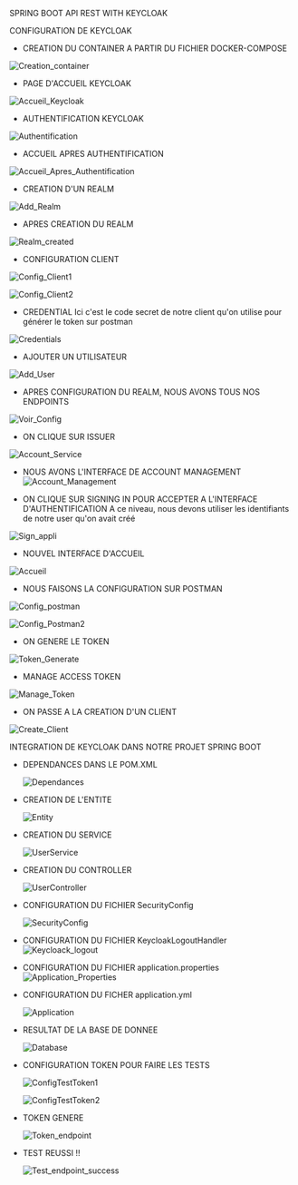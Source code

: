 SPRING BOOT API REST WITH KEYCLOAK

CONFIGURATION DE KEYCLOAK


* CREATION DU CONTAINER A PARTIR DU FICHIER DOCKER-COMPOSE
  
 ![Creation_container](https://github.com/Medy2468/keycloack-springboot/assets/95325770/dd10f564-1cb3-4f32-ad42-60f417c66f64)


* PAGE D'ACCUEIL KEYCLOAK
  
 ![Accueil_Keycloak](https://github.com/Medy2468/keycloack-springboot/assets/95325770/1a510947-bd9b-480a-a5ff-94a5f3b675ca)


* AUTHENTIFICATION KEYCLOAK
  
 ![Authentification](https://github.com/Medy2468/keycloack-springboot/assets/95325770/f6145855-deb3-4d3e-ba48-88f7a2858f44)


* ACCUEIL APRES AUTHENTIFICATION
  
 ![Accueil_Apres_Authentification](https://github.com/Medy2468/keycloack-springboot/assets/95325770/c41459c2-ddcd-4616-bce2-4f771e650229)


* CREATION D'UN REALM
  
 ![Add_Realm](https://github.com/Medy2468/keycloack-springboot/assets/95325770/cd881ca8-c1a8-48d6-96bb-331b3599002b)


* APRES CREATION DU REALM
  
 ![Realm_created](https://github.com/Medy2468/keycloack-springboot/assets/95325770/e6ac4930-5bb0-4fe1-9af7-953f63fbde08)


* CONFIGURATION CLIENT
  
 ![Config_Client1](https://github.com/Medy2468/keycloack-springboot/assets/95325770/79c8c9d9-fe67-4439-8208-114c76e3915f)

 ![Config_Client2](https://github.com/Medy2468/keycloack-springboot/assets/95325770/f36e77af-f76e-4126-b75c-52ed1c1d2250)


* CREDENTIAL
Ici c'est le code secret de notre client qu'on utilise pour générer le token sur postman

 ![Credentials](https://github.com/Medy2468/keycloack-springboot/assets/95325770/6d489d61-29cf-4b12-89ab-2b49cd3a52f8)


* AJOUTER UN UTILISATEUR
  
 ![Add_User](https://github.com/Medy2468/keycloack-springboot/assets/95325770/6a0f9d28-e9eb-4a4a-9d51-f829ea8a053c)


* APRES CONFIGURATION DU REALM, NOUS AVONS TOUS NOS ENDPOINTS
  
 ![Voir_Config](https://github.com/Medy2468/keycloack-springboot/assets/95325770/ea5cdaa5-9dcf-4b92-a39a-cd88f1f912c8)


* ON CLIQUE SUR ISSUER
  
 ![Account_Service](https://github.com/Medy2468/keycloack-springboot/assets/95325770/cd2b0a7a-be06-4010-839c-1011eaaaf3ae)


* NOUS AVONS L'INTERFACE DE ACCOUNT MANAGEMENT
 ![Account_Management](https://github.com/Medy2468/keycloack-springboot/assets/95325770/1fffc717-4f88-47f0-a634-184cc3ca3d81)


* ON CLIQUE SUR SIGNING IN POUR ACCEPTER A L'INTERFACE D'AUTHENTIFICATION
A ce niveau, nous devons utiliser les identifiants de notre user qu'on avait créé

 ![Sign_appli](https://github.com/Medy2468/keycloack-springboot/assets/95325770/630a7ed0-9862-494d-8ff2-0251f809e720)


* NOUVEL INTERFACE D'ACCUEIL
  
![Accueil](https://github.com/Medy2468/keycloack-springboot/assets/95325770/6e239491-9641-45ce-be5c-2d4692624a5c)


* NOUS FAISONS LA CONFIGURATION SUR POSTMAN
  
 ![Config_postman](https://github.com/Medy2468/keycloack-springboot/assets/95325770/10a35d7c-fba3-4cbf-9182-47d5278a214f)

 ![Config_Postman2](https://github.com/Medy2468/keycloack-springboot/assets/95325770/6acea3d4-9d7c-402d-a98a-f52a2f4d9718)


* ON GENERE LE TOKEN
  
 ![Token_Generate](https://github.com/Medy2468/keycloack-springboot/assets/95325770/7e85472b-6522-4d30-8842-595bbbd9a4a4)


* MANAGE ACCESS TOKEN
  
 ![Manage_Token](https://github.com/Medy2468/keycloack-springboot/assets/95325770/51a0bbc8-5e3f-441e-8039-8074339fe8e0)


* ON PASSE A LA CREATION D'UN CLIENT
  
 ![Create_Client](https://github.com/Medy2468/keycloack-springboot/assets/95325770/a0d48716-63ee-4767-9578-fa902ba98c5b)


INTEGRATION DE KEYCLOAK DANS NOTRE PROJET SPRING BOOT

* DEPENDANCES DANS LE POM.XML
  
  ![Dependances](https://github.com/Medy2468/keycloack-springboot/assets/95325770/037b548b-fbdb-4e85-828d-a3497c9a833f)


* CREATION DE L'ENTITE
  
  ![Entity](https://github.com/Medy2468/keycloack-springboot/assets/95325770/5640a8e2-4c5a-4dd3-a74f-a48ca8baa83d)


* CREATION DU SERVICE
  
  ![UserService](https://github.com/Medy2468/keycloack-springboot/assets/95325770/fbc2cac7-917f-4f92-8c22-de3db94939e3)


* CREATION DU CONTROLLER
  
  ![UserController](https://github.com/Medy2468/keycloack-springboot/assets/95325770/5871ac08-8aac-4c3c-9e74-d21905d9fe99)


* CONFIGURATION DU FICHIER SecurityConfig
  
  ![SecurityConfig](https://github.com/Medy2468/keycloack-springboot/assets/95325770/6ea5518f-7786-4c0a-810a-297031a25229)


* CONFIGURATION DU FICHIER KeycloakLogoutHandler
  ![Keycloack_logout](https://github.com/Medy2468/keycloack-springboot/assets/95325770/e6fb9903-430a-4b88-884a-5206879f9077)

* CONFIGURATION DU FICHIER application.properties
  ![Application_Properties](https://github.com/Medy2468/keycloack-springboot/assets/95325770/f89427ba-d53f-4ac5-90b3-dc09c58c1943)

* CONFIGURATION DU FICHER application.yml
  
  ![Application](https://github.com/Medy2468/keycloack-springboot/assets/95325770/cfbf8f06-dba7-40dc-94f6-afb1357611f2)


* RESULTAT DE LA BASE DE DONNEE
  
  ![Database](https://github.com/Medy2468/keycloack-springboot/assets/95325770/95610673-0453-4908-bb23-fe770ccd8a52)


* CONFIGURATION TOKEN POUR FAIRE LES TESTS
  
  ![ConfigTestToken1](https://github.com/Medy2468/keycloack-springboot/assets/95325770/ceeef240-1112-4c46-9c9f-6ff858ff70c4)

  ![ConfigTestToken2](https://github.com/Medy2468/keycloack-springboot/assets/95325770/0fc63f3a-8c0d-4f84-91af-a06adb7f5ba7)


* TOKEN GENERE
  
  ![Token_endpoint](https://github.com/Medy2468/keycloack-springboot/assets/95325770/1981bf91-1634-42f5-ab39-3c631568d250)


* TEST REUSSI !!
  
  ![Test_endpoint_success](https://github.com/Medy2468/keycloack-springboot/assets/95325770/977522c8-7565-4778-94e3-9d76a49850b0)

